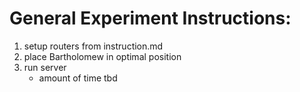 # General Experiment Instructions:
1. setup routers from instruction.md
2. place Bartholomew in optimal position
3. run server
	- amount of time tbd
